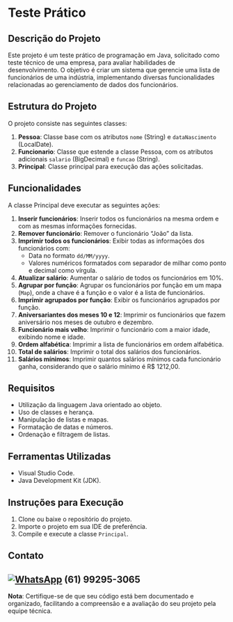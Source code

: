 # Teste Prático

## Descrição do Projeto

Este projeto é um teste prático de programação em Java, solicitado como teste técnico de uma empresa, para avaliar habilidades de desenvolvimento. O objetivo é criar um sistema que gerencie uma lista de funcionários de uma indústria, implementando diversas funcionalidades relacionadas ao gerenciamento de dados dos funcionários.

## Estrutura do Projeto

O projeto consiste nas seguintes classes:

1. **Pessoa**: Classe base com os atributos `nome` (String) e `dataNascimento` (LocalDate).
2. **Funcionario**: Classe que estende a classe Pessoa, com os atributos adicionais `salario` (BigDecimal) e `funcao` (String).
3. **Principal**: Classe principal para execução das ações solicitadas.

## Funcionalidades

A classe Principal deve executar as seguintes ações:

1. **Inserir funcionários**: Inserir todos os funcionários na mesma ordem e com as mesmas informações fornecidas.
2. **Remover funcionário**: Remover o funcionário “João” da lista.
3. **Imprimir todos os funcionários**: Exibir todas as informações dos funcionários com:
    - Data no formato `dd/MM/yyyy`.
    - Valores numéricos formatados com separador de milhar como ponto e decimal como vírgula.
4. **Atualizar salário**: Aumentar o salário de todos os funcionários em 10%.
5. **Agrupar por função**: Agrupar os funcionários por função em um mapa (`Map`), onde a chave é a função e o valor é a lista de funcionários.
6. **Imprimir agrupados por função**: Exibir os funcionários agrupados por função.
7. **Aniversariantes dos meses 10 e 12**: Imprimir os funcionários que fazem aniversário nos meses de outubro e dezembro.
8. **Funcionário mais velho**: Imprimir o funcionário com a maior idade, exibindo nome e idade.
9. **Ordem alfabética**: Imprimir a lista de funcionários em ordem alfabética.
10. **Total de salários**: Imprimir o total dos salários dos funcionários.
11. **Salários mínimos**: Imprimir quantos salários mínimos cada funcionário ganha, considerando que o salário mínimo é R$ 1212,00.

## Requisitos

- Utilização da linguagem Java orientado ao objeto.
- Uso de classes e herança.
- Manipulação de listas e mapas.
- Formatação de datas e números.
- Ordenação e filtragem de listas.

## Ferramentas Utilizadas

- Visual Studio Code.
- Java Development Kit (JDK).

## Instruções para Execução

1. Clone ou baixe o repositório do projeto.
2. Importe o projeto em sua IDE de preferência.
3. Compile e execute a classe `Principal`.
   
## Contato

[![WhatsApp](https://img.shields.io/badge/WhatsApp-Chat%20Now-green?logo=whatsapp)](https://wa.me/5561992953065) (61) 99295-3065
---

**Nota**: Certifique-se de que seu código está bem documentado e organizado, facilitando a compreensão e a avaliação do seu projeto pela equipe técnica.
